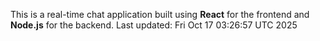 This is a real-time chat application built using **React** for the frontend and **Node.js** for the backend.
Last updated: Fri Oct 17 03:26:57 UTC 2025
